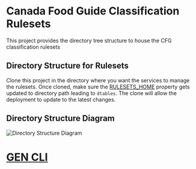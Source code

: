 #  Canada Food Guide Classification Rulesets

This project provides the directory tree structure to house the CFG classification rulesets

## Directory Structure for Rulesets

Clone this project in the directory where you want the services to manage the rulesets.  Once cloned, make sure the [RULESETS_HOME] property gets updated to directory path leading to `dtables`.  The clone will allow the deployment to update to the latest changes.

## Directory Structure Diagram

![Directory Structure Diagram](hierarchy.png "Directory Structure Diagram")

[//]: # (These are the references links used in the body of this note and get stripped out when the markdown processor does its thing.  There is no need to format nicely because it should not be seen.)

[RULESETS_HOME]: <https://github.com/hres/cfg-classification-service/blob/master/src/main/java/ca/gc/ip346/util/rulesets.properties>

# [GEN CLI](foo/GENCLI.md)
